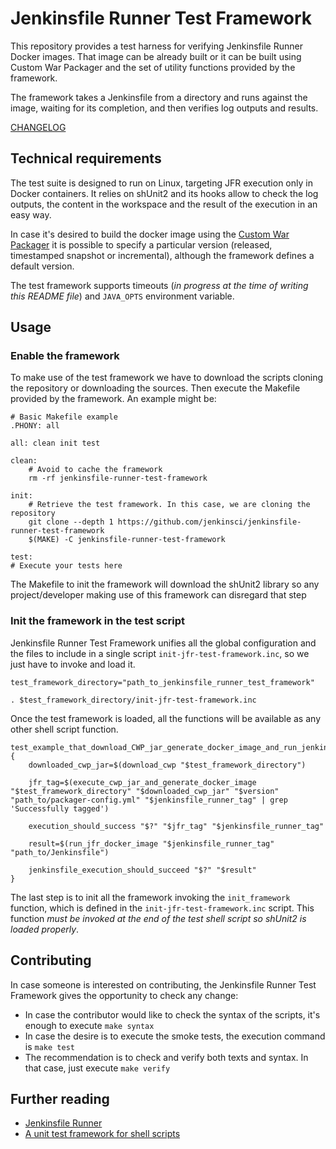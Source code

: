 # Jenkinsfile Runner Test Framework
This repository provides a test harness for verifying Jenkinsfile Runner Docker images. That image can be already built or it can be built using Custom War Packager and the set of utility functions provided by the framework.

The framework takes a Jenkinsfile from a directory and runs against the image, waiting for its completion, and then verifies log outputs and results.

[CHANGELOG](./CHANGELOG.md)

## Technical requirements
The test suite is designed to run on Linux, targeting JFR execution only in Docker containers.
It relies on shUnit2 and its hooks allow to check the log outputs, the content in the workspace and the result of the execution in an easy way.

In case it's desired to build the docker image using the [Custom War Packager](https://github.com/jenkinsci/custom-war-packager) it is possible to specify a particular version (released, timestamped snapshot or incremental), although the framework defines a default version.

The test framework supports timeouts (_in progress at the time of writing this README file_) and `JAVA_OPTS` environment variable.

## Usage
### Enable the framework
To make use of the test framework we have to download the scripts cloning the repository or downloading the sources. Then execute the Makefile provided by the framework. An example might be:

```
# Basic Makefile example
.PHONY: all

all: clean init test

clean:
    # Avoid to cache the framework
	rm -rf jenkinsfile-runner-test-framework

init:
    # Retrieve the test framework. In this case, we are cloning the repository
	git clone --depth 1 https://github.com/jenkinsci/jenkinsfile-runner-test-framework
	$(MAKE) -C jenkinsfile-runner-test-framework

test:
# Execute your tests here
```

The Makefile to init the framework will download the shUnit2 library so any project/developer making use of this framework can disregard that step

### Init the framework in the test script

Jenkinsfile Runner Test Framework unifies all the global configuration and the files to include in a single script `init-jfr-test-framework.inc`, so we just have to invoke and load it.

```
test_framework_directory="path_to_jenkinsfile_runner_test_framework"

. $test_framework_directory/init-jfr-test-framework.inc
```

Once the test framework is loaded, all the functions will be available as any other shell script function.

```
test_example_that_download_CWP_jar_generate_docker_image_and_run_jenkinsfile() {
    downloaded_cwp_jar=$(download_cwp "$test_framework_directory")
    
    jfr_tag=$(execute_cwp_jar_and_generate_docker_image "$test_framework_directory" "$downloaded_cwp_jar" "$version" "path_to/packager-config.yml" "$jenkinsfile_runner_tag" | grep 'Successfully tagged')
        
    execution_should_success "$?" "$jfr_tag" "$jenkinsfile_runner_tag"

    result=$(run_jfr_docker_image "$jenkinsfile_runner_tag" "path_to/Jenkinsfile")
    
    jenkinsfile_execution_should_succeed "$?" "$result"
}
```

The last step is to init all the framework invoking the `init_framework` function, which is defined in the `init-jfr-test-framework.inc` script. This function *must be invoked at the end of the test shell script so shUnit2 is loaded properly*.

## Contributing
In case someone is interested on contributing, the Jenkinsfile Runner Test Framework gives the opportunity to check any change:

* In case the contributor would like to check the syntax of the scripts, it's enough to execute `make syntax`
* In case the desire is to execute the smoke tests, the execution command is `make test`
* The recommendation is to check and verify both texts and syntax. In that case, just execute `make verify`

## Further reading

* [Jenkinsfile Runner](https://github.com/jenkinsci/jenkinsfile-runner/)
* [A unit test framework for shell scripts](https://github.com/kward/shunit2)
